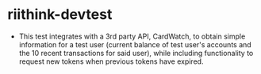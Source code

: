 # riithink-devtest

- This test integrates with a 3rd party API, CardWatch, to obtain simple information for a test user (current balance of test user's accounts and the 10 recent transactions for said user), while including functionality to request new tokens when previous tokens have expired.
